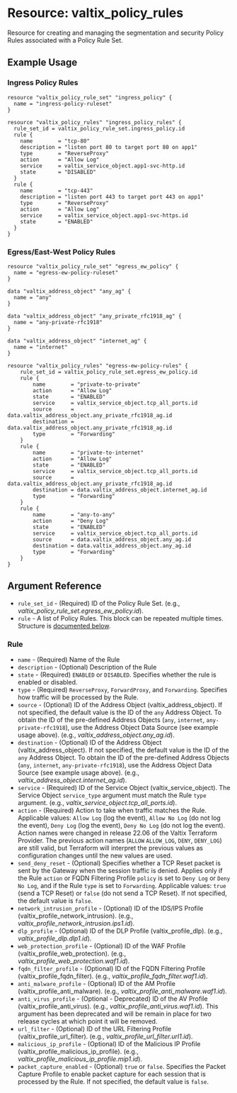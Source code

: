 # Resource: valtix_policy_rules
Resource for creating and managing the segmentation and security Policy Rules associated with a Policy Rule Set.

## Example Usage

### Ingress Policy Rules
```hcl
resource "valtix_policy_rule_set" "ingress_policy" {
  name = "ingress-policy-ruleset"
}

resource "valtix_policy_rules" "ingress_policy_rules" {
  rule_set_id = valtix_policy_rule_set.ingress_policy.id
  rule {
    name        = "tcp-80"
    description = "listen port 80 to target port 80 on app1"
    type        = "ReverseProxy"
    action      = "Allow Log"
    service     = valtix_service_object.app1-svc-http.id
    state       = "DISABLED"
  }
  rule {
    name        = "tcp-443"
    description = "listen port 443 to target port 443 on app1"
    type        = "ReverseProxy"
    action      = "Allow Log"
    service     = valtix_service_object.app1-svc-https.id
    state       = "ENABLED"
  }
}
```

### Egress/East-West Policy Rules
```hcl
resource "valtix_policy_rule_set" "egress_ew_policy" {
  name = "egress-ew-policy-ruleset"
}

data "valtix_address_object" "any_ag" {
  name = "any"
}

data "valtix_address_object" "any_private_rfc1918_ag" {
  name = "any-private-rfc1918"
}

data "valtix_address_object" "internet_ag" {
  name = "internet"
}

resource "valtix_policy_rules" "egress-ew-policy-rules" {
	rule_set_id = valtix_policy_rule_set.egress_ew_policy.id
	rule {
		name        = "private-to-private"
		action      = "Allow Log"
		state       = "ENABLED"
		service     = valtix_service_object.tcp_all_ports.id
		source      = data.valtix_address_object.any_private_rfc1918_ag.id
		destination = data.valtix_address_object.any_private_rfc1918_ag.id
		type        = "Forwarding"
	}
	rule {
		name        = "private-to-internet"
		action      = "Allow Log"
		state       = "ENABLED"
		service     = valtix_service_object.tcp_all_ports.id
		source      = data.valtix_address_object.any_private_rfc1918_ag.id
		destination = data.valtix_address_object.internet_ag.id
		type        = "Forwarding"
	}
	rule {
		name        = "any-to-any"
		action      = "Deny Log"
		state       = "ENABLED"
		service     = valtix_service_object.tcp_all_ports.id
		source      = data.valtix_address_object.any_ag.id
		destination = data.valtix_address_object.any_ag.id
		type        = "Forwarding"
	}
}
```

## Argument Reference
* `rule_set_id` - (Required) ID of the Policy Rule Set. (e.g., *valtix_policy_rule_set.egress_ew_policy.id*).
* `rule` - A list of Policy Rules.  This block can be repeated multiple times. Structure is [documented below](#rule).

### Rule
* `name` - (Required) Name of the Rule
* `description` - (Optional) Description of the Rule
* `state` - (Required) `ENABLED` or `DISABLED`. Specifies whether the rule is enabled or disabled.
* `type` - (Required) `ReverseProxy`, `ForwardProxy`, and `Forwarding`.  Specifies how traffic will be processed by the Rule.
* `source` - (Optional) ID of the Address Object (valtix_address_object). If not specified, the default value is the ID of the `any` Address Object.  To obtain the ID of the pre-defined Address Objects (`any`, `internet`, `any-private-rfc1918`), use the Address Object Data Source (see example usage above). (e.g., *valtix_address_object.any_ag.id*).
* `destination` - (Optional) ID of the Address Object (valtix_address_object). If not specified, the default value is the ID of the `any` Address Object.  To obtain the ID of the pre-defined Address Objects (`any`, `internet`, `any-private-rfc1918`), use the Address Object Data Source (see example usage above). (e.g., *valtix_address_object.internet_ag.id*).
* `service` - (Required) ID of the Service Object (valtix_service_object). The Service Object `service_type` argument must match the Rule `type` argument. (e.g., *valtix_service_object.tcp_all_ports.id*).
* `action` - (Required) Action to take when traffic matches the Rule. Applicable values: `Allow Log` (log the event), `Allow No Log` (do not log the event), `Deny Log` (log the event), `Deny No Log` (do not log the event). Action names were changed in release 22.06 of the Valtix Terraform Provider. The previous action names (`ALLOW` `ALLOW_LOG`, `DENY`, `DENY_LOG`) are still valid, but Terraform will interpret the previous values as configuration changes until the new values are used.
* `send_deny_reset` - (Optional) Specifies whether a TCP Reset packet is sent by the Gateway when the session traffic is denied. Applies only if the Rule `action` or FQDN Filtering Profile `policy` is set to `Deny Log` or `Deny No Log`, and if the Rule `type` is set to `Forwarding`. Applicable values: `true` (send a TCP Reset) or `false` (do not send a TCP Reset).  If not specified, the default value is `false`.
* `network_intrusion_profile` - (Optional) ID of the IDS/IPS Profile (valtix_profile_network_intrusion). (e.g., *valtix_profile_network_intrusion.ips1.id*).
* `dlp_profile` - (Optional) ID of the DLP Profile (valtix_profile_dlp). (e.g., *valtix_profile_dlp.dlp1.id*).
* `web_protection_profile` - (Optional) ID of the WAF Profile (valtix_profile_web_protection). (e.g., *valtix_profile_web_protection.waf1.id*).
* `fqdn_filter_profile` - (Optional) ID of the FQDN Filtering Profile (valtix_profile_fqdn_filter). (e.g., *valtix_profile_fqdn_filter.waf1.id*).
* `anti_malware_profile` - (Optional) ID of the AM Profile (valtix_profile_anti_malware). (e.g., *valtix_profile_anti_malware.waf1.id*).
* `anti_virus_profile` - (Optional - Deprecated) ID of the AV Profile (valtix_profile_anti_virus). (e.g., *valtix_profile_anti_virus.waf1.id*). This argument has been deprecated and will be remain in place for two release cycles at which point it will be removed.
* `url_filter` - (Optional) ID of the URL Filtering Profile (valtix_profile_url_filter). (e.g., *valtix_profile_url_filter.url1.id*).
* `malicious_ip_profile` - (Optional) ID of the Malicious IP Profile (valtix_profile_malicious_ip_profile). (e.g., *valtix_profile_malicious_ip_profile.mip1.id*).
* `packet_capture_enabled` - (Optional) `true` or `false`. Specifies the Packet Capture Profile to enable packet capture for each session that is processed by the Rule.  If not specified, the default value is `false`.